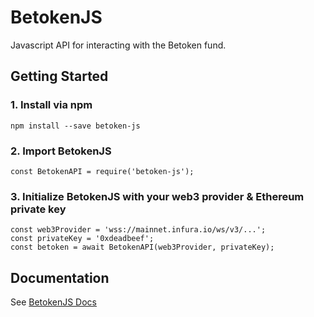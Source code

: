 # BetokenJS

Javascript API for interacting with the Betoken fund.

## Getting Started

### 1. Install via npm
```
npm install --save betoken-js
```

### 2. Import BetokenJS
```
const BetokenAPI = require('betoken-js');
```

### 3. Initialize BetokenJS with your web3 provider & Ethereum private key
```
const web3Provider = 'wss://mainnet.infura.io/ws/v3/...';
const privateKey = '0xdeadbeef';
const betoken = await BetokenAPI(web3Provider, privateKey);
```

## Documentation

See [BetokenJS Docs](https://betoken.fund/betoken-js-docs)